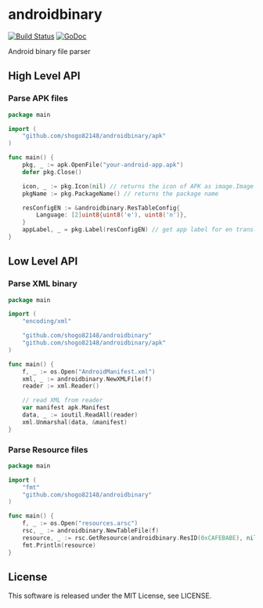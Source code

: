 androidbinary
=====

[![Build Status](https://github.com/shogo82148/androidbinary/workflows/Test/badge.svg)](https://github.com/shogo82148/androidbinary/actions)
[![GoDoc](https://godoc.org/github.com/shogo82148/androidbinary?status.svg)](https://godoc.org/github.com/shogo82148/androidbinary)

Android binary file parser

## High Level API

### Parse APK files

``` go
package main

import (
	"github.com/shogo82148/androidbinary/apk"
)

func main() {
	pkg, _ := apk.OpenFile("your-android-app.apk")
	defer pkg.Close()

	icon, _ := pkg.Icon(nil) // returns the icon of APK as image.Image
	pkgName := pkg.PackageName() // returns the package name

	resConfigEN := &androidbinary.ResTableConfig{
		Language: [2]uint8{uint8('e'), uint8('n')},
	}
	appLabel, _ = pkg.Label(resConfigEN) // get app label for en translation
}
```

## Low Level API

### Parse XML binary

``` go
package main

import (
	"encoding/xml"

	"github.com/shogo82148/androidbinary"
	"github.com/shogo82148/androidbinary/apk"
)

func main() {
	f, _ := os.Open("AndroidManifest.xml")
	xml, _ := androidbinary.NewXMLFile(f)
	reader := xml.Reader()

	// read XML from reader
	var manifest apk.Manifest
	data, _ := ioutil.ReadAll(reader)
	xml.Unmarshal(data, &manifest)
}
```

### Parse Resource files

``` go
package main

import (
	"fmt"
	"github.com/shogo82148/androidbinary"
)

func main() {
	f, _ := os.Open("resources.arsc")
	rsc, _ := androidbinary.NewTableFile(f)
	resource, _ := rsc.GetResource(androidbinary.ResID(0xCAFEBABE), nil)
	fmt.Println(resource)
}
```

## License

This software is released under the MIT License, see LICENSE.
